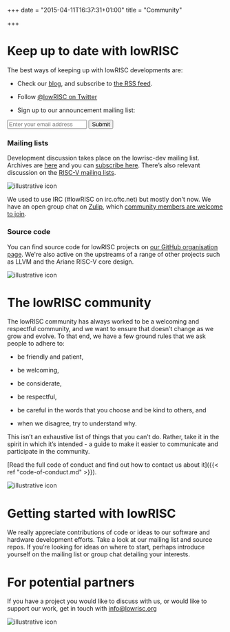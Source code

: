 +++
date = "2015-04-11T16:37:31+01:00"
title = "Community"

+++

# Keep up to date with lowRISC
The best ways of keeping up with lowRISC developments are:

 * Check our [blog](http://lowrisc.org/blog), and subscribe to [the RSS feed](https://www.lowrisc.org/index.xml).

 * Follow [@lowRISC on Twitter](https://twitter.com/lowRISC)

 * Sign up to our announcement mailing list:
  <form class="subscribe-form" action="http://subscribe.lowrisc.org/subscribe" method="post">
    <input name="email" type="email" placeholder="Enter your email address" required>
    <button type="submit" class="subscribe-button">Submit</button>
  </form>

### Mailing lists
Development discussion takes place on the lowrisc-dev mailing list. Archives are [here](https://listmaster.pepperfish.net/pipermail/lowrisc-dev-lists.lowrisc.org/) and you can [subscribe here](http://listmaster.pepperfish.net/cgi-bin/mailman/listinfo/lowrisc-dev-lists.lowrisc.org). There’s also relevant discussion on the [RISC-V mailing lists](http://riscv.org/mailing-lists/).

 ![illustrative icon](/img/chat.png "chat")

We used to use IRC (#lowRISC on irc.oftc.net) but mostly don’t now. We have an open group chat on [Zulip](https://zulipchat.com/), which [community members are welcome to join](https://lowrisc.zulipchat.com/register/). 

### Source code
You can find source code for lowRISC projects on [our GitHub organisation page](https://github.com/lowrisc). We're also active on the upstreams of a range of other projects such as LLVM and the Ariane RISC-V core design.

 ![illustrative icon](/img/code.png "code")

# The lowRISC community
The lowRISC community has always worked to be a welcoming and respectful community, and we want to ensure that doesn’t change as we grow and evolve. To that end, we have a few ground rules that we ask people to adhere to:

 * be friendly and patient,

 * be welcoming,

 * be considerate,

 * be respectful,

 * be careful in the words that you choose and be kind to others, and

 * when we disagree, try to understand why.

This isn’t an exhaustive list of things that you can’t do. Rather, take it in the spirit in which it’s intended - a guide to make it easier to communicate and participate in the community.

[Read the full code of conduct and find out how to contact us about it]({{< ref "code-of-conduct.md" >}}).

 ![illustrative icon](/img/people.png "people")

# Getting started with lowRISC
We really appreciate contributions of code or ideas to our software and
hardware development efforts. Take a look at our mailing list and source
repos.  If you’re looking for ideas on where to start, perhaps introduce
yourself on the mailing list or group chat detailing your interests.

# For potential partners
If you have a project you would like to discuss with us, or would like to support our work, get in touch with info@lowrisc.org

 ![illustrative icon](/img/handshake.png "handshake")
